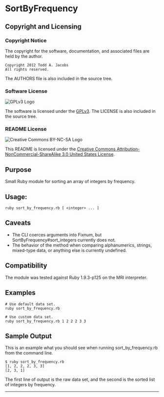 # SortByFrequency

## Copyright and Licensing

### Copyright Notice

The copyright for the software, documentation, and associated files are
held by the author.

    Copyright 2012 Todd A. Jacobs
    All rights reserved.

The AUTHORS file is also included in the source tree.

### Software License

![GPLv3 Logo](http://www.gnu.org/graphics/gplv3-88x31.png)

The software is licensed under the
[GPLv3](http://www.gnu.org/copyleft/gpl.html). The LICENSE is also
included in the source tree.

### README License

![Creative Commons BY-NC-SA
Logo](http://i.creativecommons.org/l/by-nc-sa/3.0/us/88x31.png)

This README is licensed under the [Creative Commons
Attribution-NonCommercial-ShareAlike 3.0 United States
License](http://creativecommons.org/licenses/by-nc-sa/3.0/us/).

## Purpose

Small Ruby module for sorting an array of integers by frequency.

## Usage:

    ruby sort_by_frequency.rb [ <integer> ... ]

## Caveats

* The CLI coerces arguments into Fixnum, but
  SortByFrequency#sort_integers currently does not.
* The behavior of the method when comparing alphanumerics, strings,
  mixed-type data, or anything else is currently undefined.

## Compatibility

The module was tested against Ruby 1.9.3-p125 on the MRI interpreter.

## Examples

    # Use default data set.
    ruby sort_by_frequency.rb

    # Use custom data set.
    ruby sort_by_frequency.rb 1 2 2 2 3 3

## Sample Output

This is an example what you should see when running sort_by_frequency.rb
from the command line.

    $ ruby sort_by_frequency.rb
    [1, 2, 2, 2, 3, 3]
    [2, 3, 1]

The first line of output is the raw data set, and the second is the
sorted list of integers by frequency.

----
